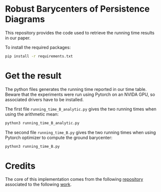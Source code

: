 # Robust Barycenters of Persistence Diagrams

This repository provides the code used to retrieve the running time results in our paper.

To install the required packages:
```bash
pip install -r requirements.txt
```

# Get the result

The python files generates the running time reported in our time table.
Beware that the experiments were run using Pytorch on an NVIDA GPU, so associated drivers have to be installed.

The first file `running_time_B_analytic.py` gives the two running times when using the arithmetic mean:
```bash
python3 running_time_B_analytic.py
```

The second file `running_time_B.py` gives the two running times when using Pytorch optimizer to compute the ground barycenter:
```bash
python3 running_time_B.py
```

# Credits

The core of this implementation comes from the following [repository](https://github.com/eloitanguy/ot_bar/blob/main/README.md) associated to the following [work](https://arxiv.org/abs/2407.13445).


